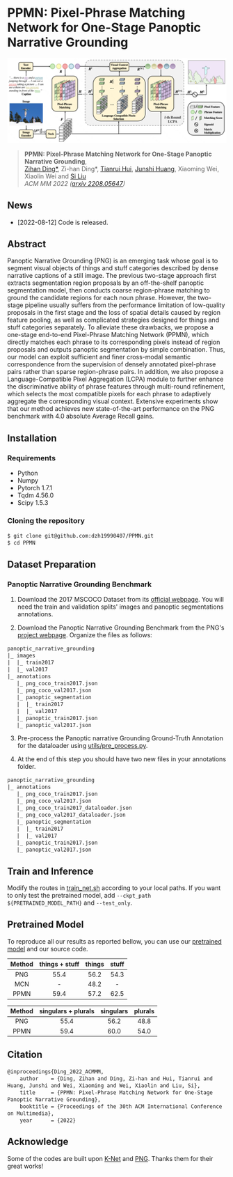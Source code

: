 # PPMN: Pixel-Phrase Matching Network for One-Stage Panoptic Narrative Grounding

![](figures/framework.png)

> **PPMN: Pixel-Phrase Matching Network for One-Stage Panoptic Narrative Grounding**, <br>
> [Zihan Ding*](https://scholar.google.com/citations?user=czvpD10AAAAJ&hl=zh-TW), Zi-han Ding*, [Tianrui Hui](https://scholar.google.com/citations?user=ArjkrTkAAAAJ&hl=zh-TW), [Junshi Huang](https://scholar.google.com.sg/citations?user=FFB6lzQAAAAJ&hl=en), Xiaoming Wei, Xiaolin Wei and [Si Liu](https://scholar.google.com/citations?user=-QtVtNEAAAAJ&hl=en) <br>
> *ACM MM 2022 ([arxiv 2208.05647](https://arxiv.org/abs/2208.05647))*

## News

* [2022-08-12] Code is released.

## Abstract

Panoptic Narrative Grounding (PNG) is an emerging task whose goal is to segment visual objects of things and stuff categories described by dense narrative captions of a still image. The previous two-stage approach first extracts segmentation region proposals by an off-the-shelf panoptic segmentation model, then conducts coarse region-phrase matching to ground the candidate regions for each noun phrase. However, the two-stage pipeline usually suffers from the performance limitation of low-quality proposals in the first stage and the loss of spatial details caused by region feature pooling, as well as complicated strategies designed for things and stuff categories separately. To alleviate these drawbacks, we propose a one-stage end-to-end Pixel-Phrase Matching Network (PPMN), which directly matches each phrase to its corresponding pixels instead of region proposals and outputs panoptic segmentation by simple combination. Thus, our model can exploit sufficient and finer cross-modal semantic correspondence from the supervision of densely annotated pixel-phrase pairs rather than sparse region-phrase pairs. In addition, we also propose a Language-Compatible Pixel Aggregation (LCPA) module to further enhance the discriminative ability of phrase features through multi-round refinement, which selects the most compatible pixels for each phrase to adaptively aggregate the corresponding visual context. Extensive experiments show that our method achieves new state-of-the-art performance on the PNG benchmark with 4.0 absolute Average Recall gains.

## Installation

### Requirements

- Python
- Numpy
- Pytorch 1.7.1
- Tqdm 4.56.0
- Scipy 1.5.3

### Cloning the repository

```
$ git clone git@github.com:dzh19990407/PPMN.git
$ cd PPMN
```

## Dataset Preparation

### Panoptic Narrative Grounding Benchmark

1. Download the 2017 MSCOCO Dataset from its [official webpage](https://cocodataset.org/#download). You will need the train and validation splits' images and panoptic segmentations annotations.

2. Download the Panoptic Narrative Grounding Benchmark from the PNG's [project webpage](https://bcv-uniandes.github.io/panoptic-narrative-grounding/#downloads). Organize the files as follows:

```
panoptic_narrative_grounding
|_ images
|  |_ train2017
|  |_ val2017
|_ annotations
   |_ png_coco_train2017.json
   |_ png_coco_val2017.json
   |_ panoptic_segmentation
   |  |_ train2017
   |  |_ val2017
   |_ panoptic_train2017.json
   |_ panoptic_val2017.json
```

3. Pre-process the Panoptic narrative Grounding Ground-Truth Annotation for the dataloader using [utils/pre_process.py](utils/pre_process.py).

4. At the end of this step you should have two new files in your annotations folder.

```
panoptic_narrative_grounding
|_ annotations
   |_ png_coco_train2017.json
   |_ png_coco_val2017.json
   |_ png_coco_train2017_dataloader.json
   |_ png_coco_val2017_dataloader.json
   |_ panoptic_segmentation
   |  |_ train2017
   |  |_ val2017
   |_ panoptic_train2017.json
   |_ panoptic_val2017.json
```

## Train and Inference

Modify the routes in [train_net.sh](train_net.sh) according to your local paths. If you want to only test the pretrained model, add `--ckpt_path ${PRETRAINED_MODEL_PATH}` and `--test_only`.

## Pretrained Model

To reproduce all our results as reported bellow, you can use our [pretrained model](https://drive.google.com/drive/folders/1uVlrcAC5or_Vne8i9n0mFfLeNuXffrlW?usp=sharing) and our source code.

| Method | things + stuff | things | stuff |
| :----: | :------------: | :----: | :---: |
|  PNG |      55.4      |  56.2  | 54.3  |
|  MCN   |       -        |  48.2  |   -   |
|  PPMN |    59.4   |  57.2  |  62.5   |

| Method | singulars + plurals | singulars | plurals |
| :----: | :-----------------: | :-------: | :-----: |
| PNG |        55.4         |   56.2    |  48.8   |
| PPMN |        59.4         |   60.0    |  54.0   |


## Citation

```
@inproceedings{Ding_2022_ACMMM,
    author    = {Ding, Zihan and Ding, Zi-han and Hui, Tianrui and Huang, Junshi and Wei, Xiaoming and Wei, Xiaolin and Liu, Si},
    title     = {PPMN: Pixel-Phrase Matching Network for One-Stage Panoptic Narrative Grounding},
    booktitle = {Proceedings of the 30th ACM International Conference on Multimedia},
    year      = {2022}
```

## Acknowledge

Some of the codes are built upon [K-Net](https://github.com/ZwwWayne/K-Net) and [PNG](https://github.com/BCV-Uniandes/PNG). Thanks them for their great works!